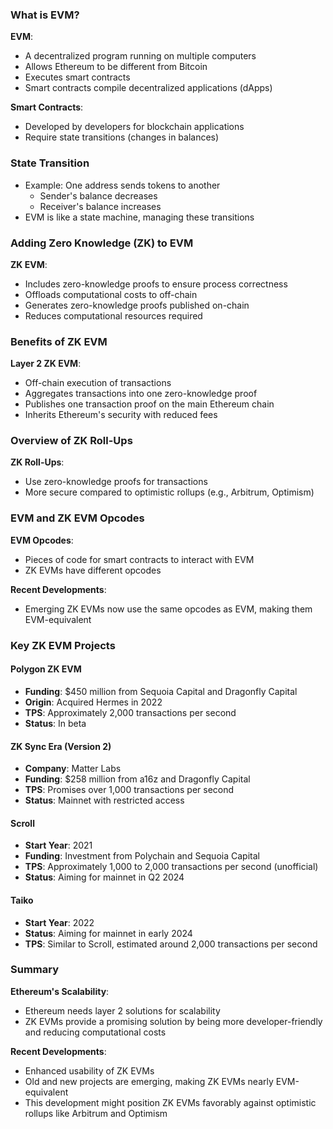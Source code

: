 ### What is EVM?

**EVM**:

-   A decentralized program running on multiple computers
-   Allows Ethereum to be different from Bitcoin
-   Executes smart contracts
-   Smart contracts compile decentralized applications (dApps)

**Smart Contracts**:

-   Developed by developers for blockchain applications
-   Require state transitions (changes in balances)

### State Transition

-   Example: One address sends tokens to another
    -   Sender's balance decreases
    -   Receiver's balance increases
-   EVM is like a state machine, managing these transitions

### Adding Zero Knowledge (ZK) to EVM

**ZK EVM**:

-   Includes zero-knowledge proofs to ensure process correctness
-   Offloads computational costs to off-chain
-   Generates zero-knowledge proofs published on-chain
-   Reduces computational resources required

### Benefits of ZK EVM

**Layer 2 ZK EVM**:

-   Off-chain execution of transactions
-   Aggregates transactions into one zero-knowledge proof
-   Publishes one transaction proof on the main Ethereum chain
-   Inherits Ethereum's security with reduced fees

### Overview of ZK Roll-Ups

**ZK Roll-Ups**:

-   Use zero-knowledge proofs for transactions
-   More secure compared to optimistic rollups (e.g., Arbitrum, Optimism)

### EVM and ZK EVM Opcodes

**EVM Opcodes**:

-   Pieces of code for smart contracts to interact with EVM
-   ZK EVMs have different opcodes

**Recent Developments**:

-   Emerging ZK EVMs now use the same opcodes as EVM, making them EVM-equivalent

### Key ZK EVM Projects

#### Polygon ZK EVM

-   **Funding**: $450 million from Sequoia Capital and Dragonfly Capital
-   **Origin**: Acquired Hermes in 2022
-   **TPS**: Approximately 2,000 transactions per second
-   **Status**: In beta

#### ZK Sync Era (Version 2)

-   **Company**: Matter Labs
-   **Funding**: $258 million from a16z and Dragonfly Capital
-   **TPS**: Promises over 1,000 transactions per second
-   **Status**: Mainnet with restricted access

#### Scroll

-   **Start Year**: 2021
-   **Funding**: Investment from Polychain and Sequoia Capital
-   **TPS**: Approximately 1,000 to 2,000 transactions per second (unofficial)
-   **Status**: Aiming for mainnet in Q2 2024

#### Taiko

-   **Start Year**: 2022
-   **Status**: Aiming for mainnet in early 2024
-   **TPS**: Similar to Scroll, estimated around 2,000 transactions per second

### Summary

**Ethereum's Scalability**:

-   Ethereum needs layer 2 solutions for scalability
-   ZK EVMs provide a promising solution by being more developer-friendly and reducing computational costs

**Recent Developments**:

-   Enhanced usability of ZK EVMs
-   Old and new projects are emerging, making ZK EVMs nearly EVM-equivalent
-   This development might position ZK EVMs favorably against optimistic rollups like Arbitrum and Optimism